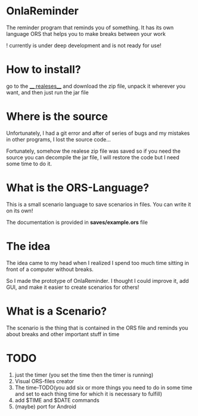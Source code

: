 # OnlaReminder
The reminder program that reminds you of something. It has its own language ORS that helps you to make breaks between your work

! currently is under deep development and is not ready for use!

# How to install?
go to the [__ realeses__](https://github.com/Onlaperd/OnlaReminder/releases/tag/first-realese) and download the zip file, unpack it wherever you want, and then just run the jar file

# Where is the source
Unfortunately, I had a git error and after of series of bugs and my mistakes in other programs, I lost the source code...

Fortunately, somehow the realese zip file was saved so if you need the source you can decompile the jar file, I will restore the code but I need some time to do it.

# What is the ORS-Language?
This is a small scenario language to save scenarios in files. You can write it on its own!

The documentation is provided in __saves/example.ors__ file

# The idea
The idea came to my head when I realized I spend too much time sitting in front of a computer without breaks.

So I made the prototype of OnlaReminder. I thought I could improve it, add GUI, and make it easier to create scenarios for others!

# What is a Scenario?
The scenario is the thing that is contained in the ORS file and reminds you about breaks and other important stuff in time

# TODO
1. just the timer (you set the time then the timer is running)
2. Visual ORS-files creator
3. The time-TODO(you add six or more things you need to do in some time and set to each thing time for which it is necessary to fulfill)
4. add $TIME and $DATE commands
5. (maybe) port for Android
